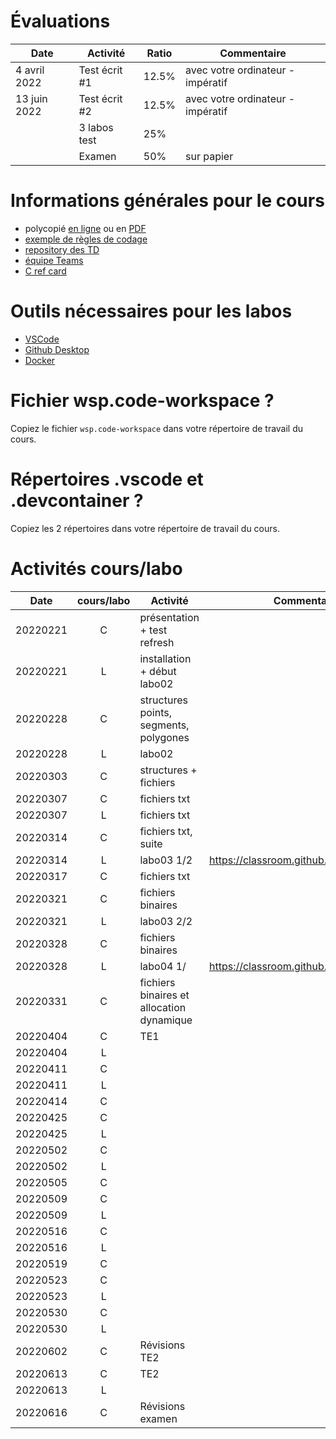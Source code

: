 # Évaluations

| Date | Activité | Ratio | Commentaire |
|---|---|---|---|
| 4 avril 2022 | Test écrit #1 | 12.5% | avec votre ordinateur - impératif |
| 13 juin 2022 | Test écrit #2 | 12.5% | avec votre ordinateur - impératif |
|   | 3 labos test | 25% ||
|   | Examen | 50% | sur papier |

# Informations générales pour le cours

- polycopié [en ligne](https://heig-tin-info.github.io/handout/) ou en [PDF](https://github.com/heig-tin-info/handout/releases/download/v0.2.7/handout.pdf)
- [exemple de règles de codage](https://google.github.io/styleguide/cppguide.html)
- [repository des TD](https://github.com/Info2-TIN-B-2021-2022/TD)
- [équipe Teams]()
- [C ref card](https://github.com/heig-tin-info/refcard)

# Outils nécessaires pour les labos

- [VSCode](https://code.visualstudio.com/download)
- [Github Desktop](https://desktop.github.com/)
- [Docker](https://www.docker.com/products/docker-desktop)

# Fichier wsp.code-workspace ?

Copiez le fichier `wsp.code-workspace` dans votre répertoire de travail du cours.

# Répertoires .vscode et .devcontainer ?

Copiez les 2 répertoires dans votre répertoire de travail du cours.

# Activités cours/labo
| Date | cours/labo | Activité | Commentaire |
|---|:---:|---|---|
| 20220221 | C | présentation + test refresh| |
| 20220221 | L | installation + début labo02| |
| 20220228 | C | structures points, segments, polygones| |
| 20220228 | L | labo02| |
| 20220303 | C | structures + fichiers| |
| 20220307 | C | fichiers txt| |
| 20220307 | L | fichiers txt| |
| 20220314 | C | fichiers txt, suite| |
| 20220314 | L | labo03 1/2| https://classroom.github.com/a/iwfnDrRF |
| 20220317 | C | fichiers txt| |
| 20220321 | C | fichiers binaires| |
| 20220321 | L | labo03 2/2| |
| 20220328 | C | fichiers binaires| |
| 20220328 | L | labo04 1/ | https://classroom.github.com/a/lf47FVNl|
| 20220331 | C | fichiers binaires et allocation dynamique | |
| 20220404 | C | TE1 | |
| 20220404 | L | | |
| 20220411 | C | | |
| 20220411 | L | | |
| 20220414 | C | | |
| 20220425 | C | | |
| 20220425 | L | | |
| 20220502 | C | | |
| 20220502 | L | | |
| 20220505 | C | | |
| 20220509 | C | | |
| 20220509 | L | | |
| 20220516 | C | | |
| 20220516 | L | | |
| 20220519 | C | | |
| 20220523 | C | | |
| 20220523 | L | | |
| 20220530 | C |  | |
| 20220530 | L | | |
| 20220602 | C | Révisions TE2| |
| 20220613 | C | TE2| |
| 20220613 | L | | |
| 20220616 | C | Révisions examen| |
